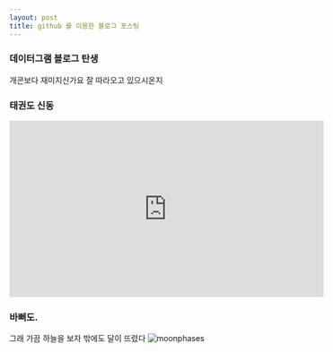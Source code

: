 ```yaml
---
layout: post
title: github 를 이용한 블로그 포스팅
---
```


### 데이터그램 블로그 탄생
개콘보다 재미지신가요
잘 따라오고 있으시온지

### 태권도 신동
<iframe width="560" height="315" src="https://www.youtube.com/embed/1ZLN9AzxVa8" frameborder="0" allowfullscreen></iframe>

### 바뻐도.
그래 가끔 하늘을 보자 
밖에도 달이 뜨렸다
![moonphases](https://cloud.githubusercontent.com/assets/2464016/9532903/700b2b90-4d49-11e5-9f46-5dec2e771f9d.jpg)

